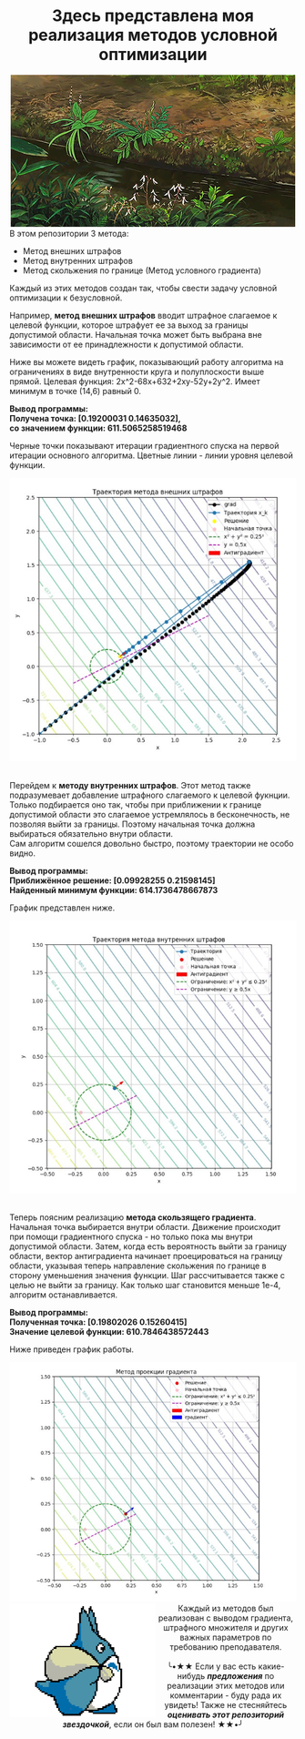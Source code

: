 
<div align="center">
  <h1>Здесь представлена моя реализация методов условной оптимизации</h1>
  <img src="./river_gif.gif">
</div>
<div>
В этом репозитории 3 метода:
<ul>
<li>Метод внешних штрафов</li>
<li>Метод внутренних штрафов</li>
<li>Метод скольжения по границе (Метод условного градиента)</li>
</ul>
</div>

<div>
Каждый из этих методов создан так, чтобы свести задачу условной
оптимизации к безусловной.<br>

Например, **метод внешних штрафов** вводит штрафное слагаемое 
к целевой функции, которое штрафует ее за выход за границы 
допустимой области. Начальная точка может быть выбрана вне 
зависимости от ее принадлежности к допустимой области.
<br>

Ниже вы можете видеть график, показывающий работу алгоритма на 
ограничениях в виде внутренности круга и полуплоскости выше прямой.
Целевая функция: 2x^2-68x+632+2xy-52y+2y^2. Имеет минимум в точке
(14,6) равный 0.<br>

**Вывод программы: <br>
Получена точка: [0.19200031 0.14635032], <br>
со значением функции: 611.5065258519468<br>**

Черные точки показывают итерации градиентного спуска на первой
итерации основного алгоритма. Цветные линии - линии уровня целевой 
функции. 

<img src="./external_penalty_img.jpg">

</div>

<div><br>

Перейдем к **методу внутренних штрафов**. Этот метод также
подразумевает добавление штрафного слагаемого к целевой фукнции. 
Только подбирается оно так, чтобы при приближении к границе 
допустимой области это слагаемое устремлялось в бесконечность,
не позволяя выйти за границы. Поэтому начальная точка должна 
выбираться обязательно внутри области.
<br>
Сам алгоритм сошелся довольно быстро, поэтому траектории не особо
видно. <br> 

**Вывод программы: <br>
Приближённое решение: [0.09928255 0.21598145]<br>
Найденный минимум функции:  614.1736478667873<br>**

График представлен ниже.

<img src="./internal_penalty_img.jpg">

</div>

<div><br>

Теперь поясним реализацию **метода скользящего градиента**. Начальная
точка выбирается внутри области. Движение происходит при помощи 
градиентного спуска - но только пока мы внутри допустимой области.
Затем, когда есть вероятность выйти за границу области, 
вектор антиградиента начинает проецироваться на границу области, 
указывая теперь направление скольжения по границе в сторону 
уменьшения значения функции. Шаг рассчитывается также с целью не 
выйти за границу. Как только шаг становится меньше 1е-4, алгоритм
останавливается. <br>

**Вывод программы:<br>
Полученная точка: [0.19802026 0.15260415]<br>
Значение целевой функции: 610.7846438572443<br>**

Ниже приведен график работы.

<img src="./border_glide_img.jpg">
<br>


</div>

<div align="center">
  <img src="./totoro.gif" height="200px" align="left">
  Каждый из методов был реализован с выводом градиента, штрафного
множителя и других важных параметров по требованию преподавателя.<br>

  <br>
╰•★★ Если у вас есть какие-нибудь <i><b>предложения</b></i> по реализации этих методов
или комментарии - буду рада их увидеть! Также не стесняйтесь <i><b>оценивать
этот репозиторий звездочкой</b></i>, если он был вам полезен! ★★•╯
  
</div>
